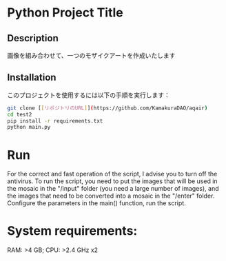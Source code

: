 # Python Project Title

## Description

画像を組み合わせて、一つのモザイクアートを作成いたします

## Installation

このプロジェクトを使用するには以下の手順を実行します：

```bash
git clone [[リポジトリのURL]](https://github.com/KamakuraDAO/aqair)
cd test2
pip install -r requirements.txt
python main.py
```
# Run
For the correct and fast operation of the script, I advise you to turn off the antivirus. 
To run the script, you need to put the images that will be used in the mosaic in the "/input" folder (you need a large number of images), and the images that need to be converted into a mosaic in the "/enter" folder. Сonfigure the parameters in the main() function, run the script.

# System requirements:
RAM: >4 GB;
CPU: >2.4 GHz x2
